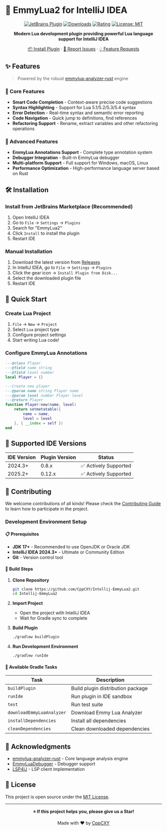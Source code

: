 # 🚀 EmmyLua2 for IntelliJ IDEA

<div align="center">

[![JetBrains Plugin](https://img.shields.io/jetbrains/plugin/v/25076-emmylua2?style=for-the-badge&logo=jetbrains&logoColor=white&color=blue)](https://plugins.jetbrains.com/plugin/25076-emmylua2)
[![Downloads](https://img.shields.io/jetbrains/plugin/d/25076-emmylua2?style=for-the-badge&color=green)](https://plugins.jetbrains.com/plugin/25076-emmylua2)
[![Rating](https://img.shields.io/jetbrains/plugin/r/stars/25076-emmylua2?style=for-the-badge&color=yellow)](https://plugins.jetbrains.com/plugin/25076-emmylua2)
[![License: MIT](https://img.shields.io/badge/License-MIT-purple.svg?style=for-the-badge)](https://opensource.org/licenses/MIT)

**Modern Lua development plugin providing powerful Lua language support for IntelliJ IDEA**

[📦 Install Plugin](https://plugins.jetbrains.com/plugin/25076-emmylua2) · [🐛 Report Issues](https://github.com/CppCXY/Intellij-EmmyLua2/issues) · [💡 Feature Requests](https://github.com/CppCXY/Intellij-EmmyLua2/discussions)

</div>

## ✨ Features

> Powered by the robust [emmylua-analyzer-rust](https://github.com/CppCXY/emmylua-analyzer-rust) engine

### 🎯 Core Features
- **Smart Code Completion** - Context-aware precise code suggestions
- **Syntax Highlighting** - Support for Lua 5.1/5.2/5.3/5.4 syntax
- **Error Detection** - Real-time syntax and semantic error reporting
- **Code Navigation** - Quick jump to definitions, find references
- **Refactoring Support** - Rename, extract variables and other refactoring operations

### 🔧 Advanced Features
- **EmmyLua Annotations Support** - Complete type annotation system
- **Debugger Integration** - Built-in EmmyLua debugger
- **Multi-platform Support** - Full support for Windows, macOS, Linux
- **Performance Optimization** - High-performance language server based on Rust

## 🛠️ Installation

### Install from JetBrains Marketplace (Recommended)

1. Open IntelliJ IDEA
2. Go to `File` → `Settings` → `Plugins`
3. Search for "EmmyLua2"
4. Click `Install` to install the plugin
5. Restart IDE

### Manual Installation

1. Download the latest version from [Releases](https://github.com/CppCXY/Intellij-EmmyLua2/releases)
2. In IntelliJ IDEA, go to `File` → `Settings` → `Plugins`
3. Click the gear icon → `Install Plugin from Disk...`
4. Select the downloaded plugin file
5. Restart IDE

## 🚀 Quick Start

### Create Lua Project

1. `File` → `New` → `Project`
2. Select `Lua` project type
3. Configure project settings
4. Start writing Lua code!

### Configure EmmyLua Annotations

```lua
---@class Player
---@field name string
---@field level number
local Player = {}

---Create new player
---@param name string Player name
---@param level number Player level
---@return Player
function Player:new(name, level)
    return setmetatable({
        name = name,
        level = level
    }, { __index = self })
end
```

## 🔧 Supported IDE Versions

| IDE Version | Plugin Version | Status |
|-------------|----------------|--------|
| 2024.3+     | 0.8.x          | ✅ Actively Supported |
| 2025.2+     | 0.12.x         | ✅ Actively Supported |

## 🤝 Contributing

We welcome contributions of all kinds! Please check the [Contributing Guide](CONTRIBUTING.md) to learn how to participate in the project.

### Development Environment Setup

#### 📋 Prerequisites

- **JDK 17+** - Recommended to use OpenJDK or Oracle JDK
- **IntelliJ IDEA 2024.3+** - Ultimate or Community Edition
- **Git** - Version control tool

#### 🔨 Build Steps

1. **Clone Repository**
   ```bash
   git clone https://github.com/CppCXY/Intellij-EmmyLua2.git
   cd Intellij-EmmyLua2
   ```

2. **Import Project**
   - Open the project with IntelliJ IDEA
   - Wait for Gradle sync to complete

3. **Build Plugin**
   ```bash
   ./gradlew buildPlugin
   ```

4. **Run Development Environment**
   ```bash
   ./gradlew runIde
   ```

#### 🎯 Available Gradle Tasks

| Task | Description |
|------|-------------|
| `buildPlugin` | Build plugin distribution package |
| `runIde` | Run plugin in IDE sandbox |
| `test` | Run test suite |
| `downloadEmmyLuaAnalyzer` | Download Emmy Lua Analyzer |
| `installDependencies` | Install all dependencies |
| `cleanDependencies` | Clean downloaded dependencies |


## 🙏 Acknowledgments

- [emmylua-analyzer-rust](https://github.com/CppCXY/emmylua-analyzer-rust) - Core language analysis engine
- [EmmyLuaDebugger](https://github.com/EmmyLua/EmmyLuaDebugger) - Debugger support
- [LSP4IJ](https://github.com/redhat-developer/lsp4ij) - LSP client implementation

## 📄 License

This project is open source under the [MIT License](LICENSE).

---

<div align="center">

**⭐ If this project helps you, please give us a Star!**

Made with ❤️ by [CppCXY](https://github.com/CppCXY)

</div>


